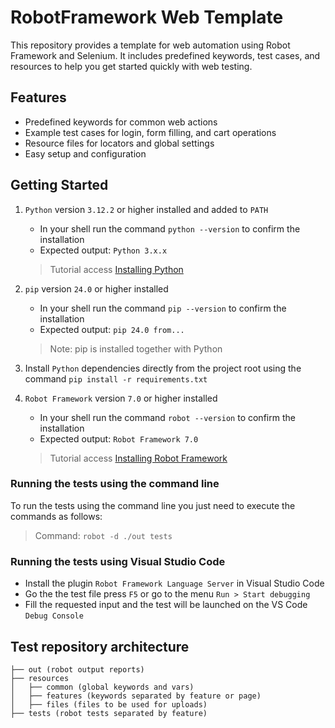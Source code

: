# RobotFramework Web Template

This repository provides a template for web automation using Robot Framework and Selenium. It includes predefined keywords, test cases, and resources to help you get started quickly with web testing.

## Features

- Predefined keywords for common web actions
- Example test cases for login, form filling, and cart operations
- Resource files for locators and global settings
- Easy setup and configuration

## Getting Started

1. `Python` version `3.12.2` or higher installed and added to `PATH`
    - In your shell run the command `python --version` to confirm the installation
    - Expected output: `Python 3.x.x`

    > Tutorial access [Installing Python](https://python.org.br/instalacao-windows/)

2. `pip` version `24.0` or higher installed
    - In your shell run the command `pip --version` to confirm the installation
    - Expected output: `pip 24.0 from...`

    > Note: pip is installed together with Python

3. Install `Python` dependencies directly from the project root using the command `pip install -r requirements.txt`

4. `Robot Framework` version `7.0` or higher installed
    - In your shell run the command `robot --version` to confirm the installation
    - Expected output: `Robot Framework 7.0`

    > Tutorial access [Installing Robot Framework](https://robotframework.org/robotframework/latest/RobotFrameworkUserGuide.html#installing-and-uninstalling-robot-framework)

### Running the tests using the command line

To run the tests using the command line you just need to execute the commands as follows:

> Command: `robot -d ./out tests`

### Running the tests using Visual Studio Code

- Install the plugin `Robot Framework Language Server` in Visual Studio Code
- Go the the test file press `F5` or go to the menu `Run > Start debugging`
- Fill the requested input and the test will be launched on the VS Code `Debug Console`

## Test repository architecture

```text
├── out (robot output reports)
├── resources
│   ├── common (global keywords and vars)
│   ├── features (keywords separated by feature or page)
│   ├── files (files to be used for uploads)
├── tests (robot tests separated by feature)
```
